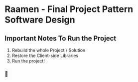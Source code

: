 # Raamen - Final Project Pattern Software Design

## Important Notes To Run the Project
1. Rebuild the whole Project / Solution
2. Restore the Client-side Libraries
3. Run the project!

### 🌹